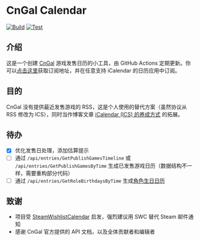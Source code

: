# CnGal Calendar

[![Build][build]][build-ci] [![Test][test]][test-ci]

## 介绍

这是一个创建 [CnGal][cngal] 游戏发售日历的小工具，由 GitHub Actions 定期更新。你可以[点击这里][release]获取订阅地址，并在任意支持 iCalendar 的日历应用中订阅。

## 目的

CnGal 没有提供最近发售游戏的 RSS，这是个人使用的替代方案（虽然协议从 RSS 修改为 ICS），同时当作博客文章 [iCalendar (ICS) 的养成方式][ics] 的拓展。

## 待办

- [x] 优化发售日处理，添加估算提示
- [ ] 通过 `/api/entries/GetPublishGamesTimeline` 或 `/api/entries/GetPublishGamesByTime` 生成已发售游戏日历（数据结构不一样，需要重构部分代码）
- [ ] 通过 `/api/entries/GetRoleBirthdaysByTime` 生成[角色生日日历][birthday]

## 致谢

- 项目受 [SteamWishlistCalendar][swc] 启发，强烈建议用 SWC 替代 Steam 邮件通知
- 感谢 CnGal 官方提供的 API 文档，以及全体贡献者和编辑者

[build]: https://github.com/Vinfall/CnGalCalendar/actions/workflows/gen.yml/badge.svg
[build-ci]: https://github.com/Vinfall/CnGalCalendar/actions/workflows/gen.yml
[test]: https://github.com/Vinfall/CnGalCalendar/actions/workflows/test.yml/badge.svg
[test-ci]: https://github.com/Vinfall/CnGalCalendar/actions/workflows/test.yml
[cngal]: https://www.cngal.org
[release]: https://github.com/Vinfall/CnGalCalendar/releases/download/continuous/cngal-calendar.ics
[ics]: https://blog.vinfall.com/posts/2023/12/ics/
[swc]: https://github.com/icue/SteamWishlistCalendar
[birthday]: https://www.cngal.org/birthday

